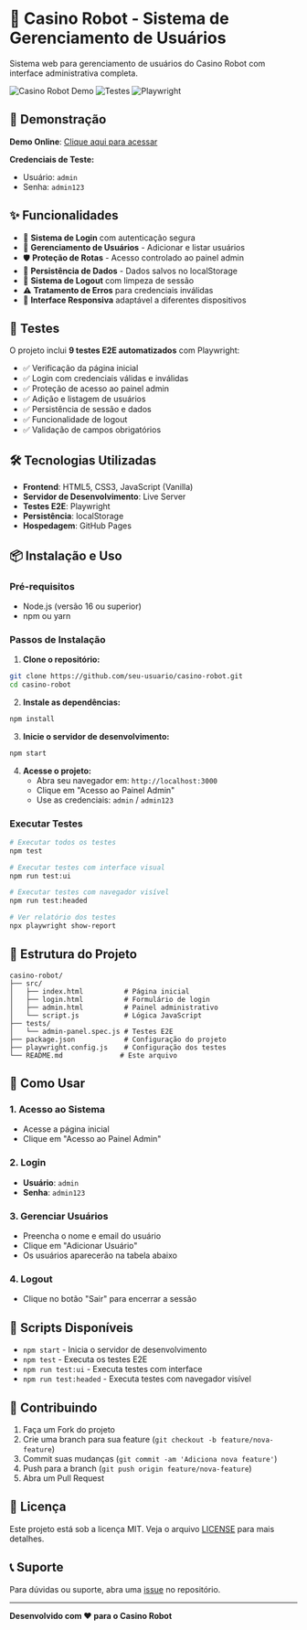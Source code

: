 # 🎰 Casino Robot - Sistema de Gerenciamento de Usuários

Sistema web para gerenciamento de usuários do Casino Robot com interface administrativa completa.

![Casino Robot Demo](https://img.shields.io/badge/Status-Funcional-green)
![Testes](https://img.shields.io/badge/Testes-9%2F9%20Passaram-brightgreen)
![Playwright](https://img.shields.io/badge/E2E-Playwright-blue)

## 🚀 Demonstração

**Demo Online**: [Clique aqui para acessar](https://seu-usuario.github.io/casino-robot)

**Credenciais de Teste:**
- Usuário: `admin`
- Senha: `admin123`

## ✨ Funcionalidades

- 🔐 **Sistema de Login** com autenticação segura
- 👥 **Gerenciamento de Usuários** - Adicionar e listar usuários
- 🛡️ **Proteção de Rotas** - Acesso controlado ao painel admin
- 💾 **Persistência de Dados** - Dados salvos no localStorage
- 🚪 **Sistema de Logout** com limpeza de sessão
- ⚠️ **Tratamento de Erros** para credenciais inválidas
- 📱 **Interface Responsiva** adaptável a diferentes dispositivos

## 🧪 Testes

O projeto inclui **9 testes E2E automatizados** com Playwright:

- ✅ Verificação da página inicial
- ✅ Login com credenciais válidas e inválidas
- ✅ Proteção de acesso ao painel admin
- ✅ Adição e listagem de usuários
- ✅ Persistência de sessão e dados
- ✅ Funcionalidade de logout
- ✅ Validação de campos obrigatórios

## 🛠️ Tecnologias Utilizadas

- **Frontend**: HTML5, CSS3, JavaScript (Vanilla)
- **Servidor de Desenvolvimento**: Live Server
- **Testes E2E**: Playwright
- **Persistência**: localStorage
- **Hospedagem**: GitHub Pages

## 📦 Instalação e Uso

### Pré-requisitos
- Node.js (versão 16 ou superior)
- npm ou yarn

### Passos de Instalação

1. **Clone o repositório:**
```bash
git clone https://github.com/seu-usuario/casino-robot.git
cd casino-robot
```

2. **Instale as dependências:**
```bash
npm install
```

3. **Inicie o servidor de desenvolvimento:**
```bash
npm start
```

4. **Acesse o projeto:**
   - Abra seu navegador em: `http://localhost:3000`
   - Clique em "Acesso ao Painel Admin"
   - Use as credenciais: `admin` / `admin123`

### Executar Testes

```bash
# Executar todos os testes
npm test

# Executar testes com interface visual
npm run test:ui

# Executar testes com navegador visível
npm run test:headed

# Ver relatório dos testes
npx playwright show-report
```

## 📁 Estrutura do Projeto

```
casino-robot/
├── src/
│   ├── index.html          # Página inicial
│   ├── login.html          # Formulário de login
│   ├── admin.html          # Painel administrativo
│   └── script.js           # Lógica JavaScript
├── tests/
│   └── admin-panel.spec.js # Testes E2E
├── package.json            # Configuração do projeto
├── playwright.config.js    # Configuração dos testes
└── README.md              # Este arquivo
```

## 🎯 Como Usar

### 1. Acesso ao Sistema
- Acesse a página inicial
- Clique em "Acesso ao Painel Admin"

### 2. Login
- **Usuário**: `admin`
- **Senha**: `admin123`

### 3. Gerenciar Usuários
- Preencha o nome e email do usuário
- Clique em "Adicionar Usuário"
- Os usuários aparecerão na tabela abaixo

### 4. Logout
- Clique no botão "Sair" para encerrar a sessão

## 🔧 Scripts Disponíveis

- `npm start` - Inicia o servidor de desenvolvimento
- `npm test` - Executa os testes E2E
- `npm run test:ui` - Executa testes com interface
- `npm run test:headed` - Executa testes com navegador visível

## 🤝 Contribuindo

1. Faça um Fork do projeto
2. Crie uma branch para sua feature (`git checkout -b feature/nova-feature`)
3. Commit suas mudanças (`git commit -am 'Adiciona nova feature'`)
4. Push para a branch (`git push origin feature/nova-feature`)
5. Abra um Pull Request

## 📝 Licença

Este projeto está sob a licença MIT. Veja o arquivo [LICENSE](LICENSE) para mais detalhes.

## 📞 Suporte

Para dúvidas ou suporte, abra uma [issue](https://github.com/seu-usuario/casino-robot/issues) no repositório.

---

**Desenvolvido com ❤️ para o Casino Robot**